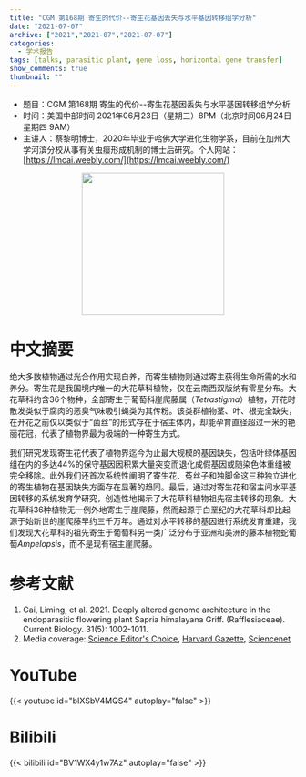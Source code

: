 ```yaml
---
title: "CGM 第168期 寄生的代价--寄生花基因丢失与水平基因转移组学分析"
date: "2021-07-07"
archive: ["2021","2021-07","2021-07-07"]
categories:
  - 学术报告
tags: [talks, parasitic plant, gene loss, horizontal gene transfer]
show_comments: true
thumbnail: ""
---
```


- 题目：CGM 第168期 寄生的代价--寄生花基因丢失与水平基因转移组学分析
- 时间：美国中部时间 2021年06月23日（星期三）8PM（北京时间06月24日 星期四 9AM）
- 主讲人：蔡黎明博士，2020年毕业于哈佛大学进化生物学系，目前在加州大学河滨分校从事有关虫瘿形成机制的博士后研究。个人网站：[https://lmcai.weebly.com/](https://lmcai.weebly.com/)

<div align="center">
<img src="https://i.ibb.co/khMSxgL/US168-Cailiming.jpg" height=250>
</div>

# 中文摘要

绝大多数植物通过光合作用实现自养，而寄生植物则通过寄主获得生命所需的水和养分。寄生花是我国境内唯一的大花草科植物，仅在云南西双版纳有零星分布。大花草科约含36个物种，全部寄生于葡萄科崖爬藤属（*Tetrastigma*）植物，开花时散发类似于腐肉的恶臭气味吸引蝇类为其传粉。该类群植物茎、叶、根完全缺失，在开花之前仅以类似于“菌丝”的形式存在于宿主体内，却能孕育直径超过一米的艳丽花冠，代表了植物界最为极端的一种寄生方式。

我们研究发现寄生花代表了植物界迄今为止最大规模的基因缺失，包括叶绿体基因组在内的多达44%的保守基因因积累大量突变而退化成假基因或随染色体重组被完全移除。此外我们还首次系统性阐明了寄生花、菟丝子和独脚金这三种独立进化的寄生植物在基因缺失方面存在显著的趋同。最后，通过对寄生花和宿主间水平基因转移的系统发育学研究，创造性地揭示了大花草科植物祖先宿主转移的现象。大花草科36种植物无一例外地寄生于崖爬藤，然而起源于白垩纪的大花草科却比起源于始新世的崖爬藤早约三千万年。通过对水平转移的基因进行系统发育重建，我们发现大花草科的祖先寄生于葡萄科另一类广泛分布于亚洲和美洲的藤本植物蛇葡萄*Ampelopsis*，而不是现有宿主崖爬藤。


# 参考文献

1. Cai, Liming, et al. 2021. Deeply altered genome architecture in the endoparasitic flowering plant Sapria himalayana Griff. (Rafflesiaceae). Current Biology. 31(5): 1002-1011.​
2. Media coverage: [Science Editor's Choice](https://science.sciencemag.org/content/371/6531/twil), [Harvard Gazette](https://news.harvard.edu/gazette/story/2021/01/harvard-researchers-sequence-sapria-genome/), [Sciencenet](http://blog.sciencenet.cn/blog-3423233-1268657.html)


# YouTube

{{< youtube id="bIXSbV4MQS4" autoplay="false" >}}

# Bilibili

{{< bilibili id="BV1WX4y1w7Az" autoplay="false" >}}
